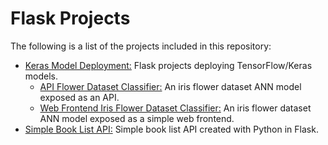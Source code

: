 # Flask Projects

The following is a list of the projects included in this repository:

* [Keras Model Deployment:](https://github.com/Carla-de-Beer/python-projects/tree/master/flask-projects/keras-model-deployment) Flask projects deploying TensorFlow/Keras models.
  * [API Flower Dataset Classifier:](https://github.com/Carla-de-Beer/python-projects/tree/master/flask-projects/keras-model-deployment/api-iris-flower-dataset-classifier) An iris flower dataset ANN model exposed as an API.
  * [Web Frontend Iris Flower Dataset Classifier:](https://github.com/Carla-de-Beer/python-projects/tree/master/flask-projects/keras-model-deployment/web-frontend-iris-flower-dataset-classifier) An iris flower dataset ANN model exposed as a simple web frontend.
* [Simple Book List API:](https://github.com/Carla-de-Beer/Python/tree/master/flask-projects/simple-book-list-api) Simple book list API created with Python in Flask.
